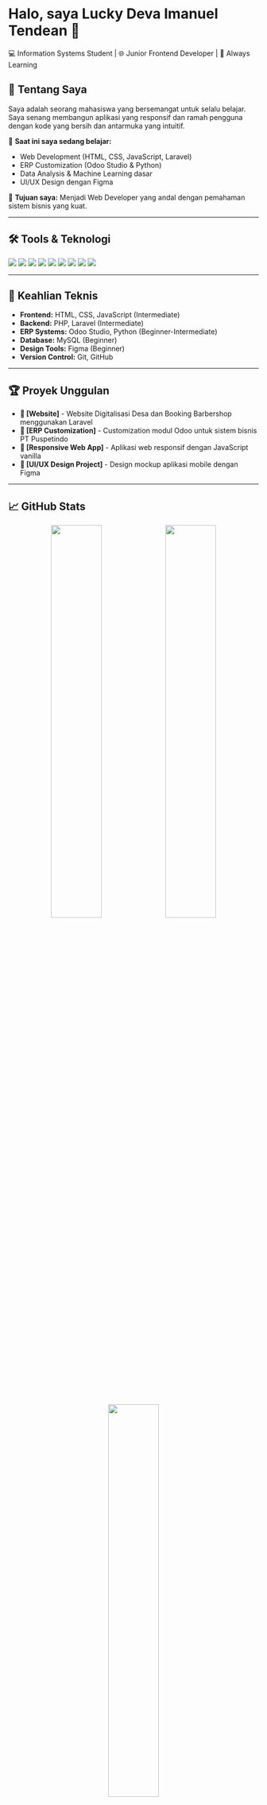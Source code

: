 # Halo, saya Lucky Deva Imanuel Tendean 👋
💻 Information Systems Student | 🌐 Junior Frontend Developer | 🎯 Always Learning

## 🚀 Tentang Saya
Saya adalah seorang mahasiswa yang bersemangat untuk selalu belajar. Saya senang membangun aplikasi yang responsif dan ramah pengguna dengan kode yang bersih dan antarmuka yang intuitif.

🔭 **Saat ini saya sedang belajar:**
- Web Development (HTML, CSS, JavaScript, Laravel)
- ERP Customization (Odoo Studio & Python)
- Data Analysis & Machine Learning dasar
- UI/UX Design dengan Figma

🎯 **Tujuan saya:** Menjadi Web Developer yang andal dengan pemahaman sistem bisnis yang kuat.

---

## 🛠️ Tools & Teknologi
<p>
  <img src="https://img.shields.io/badge/Code-PHP-informational?style=flat&logo=php&logoColor=white&color=777BB4" />
  <img src="https://img.shields.io/badge/Framework-Laravel-informational?style=flat&logo=laravel&logoColor=white&color=FF2D20" />
  <img src="https://img.shields.io/badge/Odoo-ERP-purple?style=flat&logo=odoo&logoColor=white&color=714B67" />
  <img src="https://img.shields.io/badge/Python-informational?style=flat&logo=python&logoColor=white&color=3776AB" />
  <img src="https://img.shields.io/badge/HTML-informational?style=flat&logo=html5&logoColor=white&color=E34F26" />
  <img src="https://img.shields.io/badge/CSS-informational?style=flat&logo=css3&logoColor=white&color=1572B6" />
  <img src="https://img.shields.io/badge/JavaScript-informational?style=flat&logo=javascript&logoColor=white&color=F7DF1E" />
  <img src="https://img.shields.io/badge/Figma-Design-informational?style=flat&logo=figma&logoColor=white&color=F24E1E" />
  <img src="https://img.shields.io/badge/VSCode-Editor-blue?style=flat&logo=visualstudiocode&logoColor=white&color=007ACC" />
</p>

---

## 💪 Keahlian Teknis
- **Frontend:** HTML, CSS, JavaScript (Intermediate)
- **Backend:** PHP, Laravel (Intermediate)
- **ERP Systems:** Odoo Studio, Python (Beginner-Intermediate)
- **Database:** MySQL (Beginner)
- **Design Tools:** Figma (Beginner)
- **Version Control:** Git, GitHub

---

## 🏆 Proyek Unggulan
- **🌟 [Website]** - Website Digitalisasi Desa dan Booking Barbershop menggunakan Laravel
- **🏢 [ERP Customization]** - Customization modul Odoo untuk sistem bisnis PT Puspetindo
- **📱 [Responsive Web App]** - Aplikasi web responsif dengan JavaScript vanilla
- **🎨 [UI/UX Design Project]** - Design mockup aplikasi mobile dengan Figma

---

## 📈 GitHub Stats
<p align="center">
  <img src="https://github-readme-stats.vercel.app/api?username=deva-lucky&show_icons=true&theme=tokyonight" width="45%" />
  <img src="https://github-readme-streak-stats.herokuapp.com/?user=deva-lucky&theme=tokyonight" width="45%" />
</p>

<p align="center">
  <img src="https://github-readme-stats.vercel.app/api/top-langs/?username=deva-lucky&theme=tokyonight&layout=compact" width="45%" />
</p>

---

## 🏅 Sertifikasi & Pencapaian
- 📜 Web Development Fundamentals
- 🏆 Hackathon Participant (jika ada)
- 📚 Continuous Learning: Laravel, Odoo, Python

---

## ✨ Fun Fact
> "Bikin DIV posisi center itu ribet woe!"
> 
> *Tapi sekarang udah tau pakai Flexbox! 😎*

---

## 📫 Kontak Saya
- 🌐 [LinkedIn](https://www.linkedin.com/in/luckydeva/)
- 📧 Email: luckydeva2003@gmail.com
- 🗺️ Lokasi: Gresik, Jawa Timur
- 💼 Status: Open for opportunities & collaborations

---

## 🎯 Goals 2025
- [ ] Master Laravel Framework
- [ ] Complete 5 full-stack projects
- [ ] Learn React.js basics
- [ ] Contribute to open source projects
- [ ] Improve UI/UX design skills

---

> *"Belajar bukan soal siapa yang paling cepat, tapi siapa yang paling konsisten."*

<div align="center">

### 🚀 Let's build something amazing together!

![Profile Views](https://komarev.com/ghpvc/?username=deva-lucky&color=brightgreen)

</div>
<!--
**luckydeva03/luckydeva03** is a ✨ _special_ ✨ repository because its `README.md` (this file) appears on your GitHub profile.

Here are some ideas to get you started:

- 🔭 I’m currently working on ...
- 🌱 I’m currently learning ...
- 👯 I’m looking to collaborate on ...
- 🤔 I’m looking for help with ...
- 💬 Ask me about ...
- 📫 How to reach me: ...
- 😄 Pronouns: ...
- ⚡ Fun fact: ...
-->
